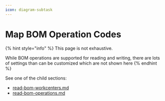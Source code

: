 ```yaml
---
icon: diagram-subtask
---
```


# Map BOM Operation Codes

{% hint style="info" %}
This page is not exhaustive.&#x20;

While BOM operations are supported for reading and writing, there are lots of settings than can be customized which are not shown here
{% endhint %}

See one of the child sections:

* [read-bom-workcenters.md](read-bom-workcenters.md "mention")
* [read-bom-operations.md](read-bom-operations.md "mention")
